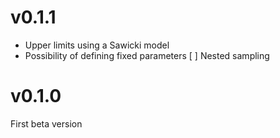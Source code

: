 # v0.1.1
- Upper limits using a Sawicki model
- Possibility of defining fixed parameters
[ ] Nested sampling

# v0.1.0
First beta version
